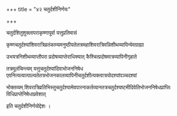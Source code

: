 +++
title = "४२ चतुर्दशीनिर्णयः"

+++

चतुर्दशितुशुक्लापराकृष्णापूर्वा यत्तुप्रतिमासं

कृष्णचतुर्दश्यांशिवरात्रिव्रतंकाम्यमनुष्ठीयतेतत्रमहाशिवरात्रिवन्निशीथव्यापिन्येवग्राह्या

उभयत्रनिशीथव्याप्तौपरा प्रदोषव्याप्तेराधिक्यात् कैश्चित्प्रदोषमात्रव्यापिनीगृहाते

तत्रमूलंचिन्त्यम् यत्तुचतुर्दश्यांदिवाभोजननिषेध एवनित्यत्वात्पाल्यतेतत्रभोजनकालव्यापिनीचतुर्दशीत्यक्त्वात्रयोदश्यांपञ्चदश्यां

भोक्तव्यम् शिवरात्रिव्रतिभिस्तुचतुर्दश्यामेवपारनाकर्तव्यानतत्रचतुर्दश्यष्टमीदिवेतिभोजननिषेधप्राप्तिः विधिप्राप्तेनिषेधाप्रवेशात्

इति चतुर्दशीनिर्णयोद्देशः ।
